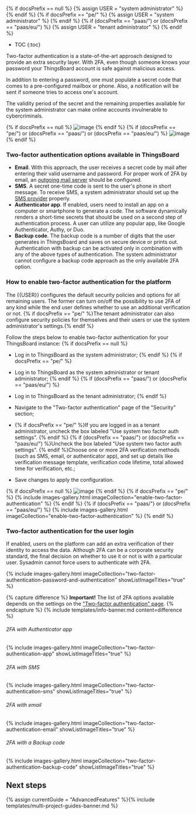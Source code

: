 {% if docsPrefix == null %}
{% assign USER = "system administrator" %}
{% endif %}
{% if docsPrefix == "pe/" %}
{% assign USER = "system administrator" %}
{% endif %}
{% if (docsPrefix == "paas/") or (docsPrefix == "paas/eu/") %}
{% assign USER = "tenant administrator" %}
{% endif %} 

* TOC
{:toc}

Two-factor authentication is a state-of-the-art approach designed to provide an extra security layer. With 2FA, even though someone knows your password your ThingsBoard account is safe against malicious access.

In addition to entering a password, one must populate a secret code that comes to a pre-configured mailbox or phone. Also, a notification will be sent if someone tries to access one's account.

The validity period of the secret and the remaining properties available for the system administrator can make online accounts invulnerable to cybercriminals.

{% if docsPrefix == null %}
![image](https://img.thingsboard.io/user-guide/two-factor-authentication/two-factor-authentication-ce.png)
{% endif %}
{% if (docsPrefix == "pe/") or (docsPrefix == "paas/") or (docsPrefix == "paas/eu/") %}
![image](https://img.thingsboard.io/user-guide/two-factor-authentication/two-factor-authentication-pe.png)
{% endif %}

### Two-factor authentication options available in ThingsBoard

- **Email**. With this approach, the user receives a secret code by mail after entering their valid username and password. For proper work of 2FA by email, an [outgoing mail server](/docs/user-guide/ui/mail-settings/) should be configured.
- **SMS**. A secret one-time code is sent to the user's phone in short message. To receive SMS, a system administrator should set up the [SMS provider](/docs/user-guide/ui/sms-provider-settings/) properly.
- **Authenticator app**. If enabled, users need to install an app on a computer or smartphone to generate a code. The software dynamically renders a short-time secrets that should be used on a second step of authentication process. A user can utilize any popular app, like Google Authenticator, Authy, or Duo.
- **Backup code**. The backup code is a number of digits that the user generates in ThingsBoard and saves on secure device or prints out. Authentication with backup can be activated only in combination with any of the above types of authentication. The system administrator cannot configure a backup code approach as the only available 2FA option.  

### How to enable two-factor authentication for the platform 

The {{USER}} configures the default security policies and options for all remaining users. The former can turn on/off the possibility to use 2FA of any kind while the end user defines whether to use an additional verification or not.
{% if docsPrefix == "pe/" %}The tenant administrator can also configure security policies for themselves and their users or use the system administrator's settings.{% endif %}

Follow the steps below to enable two-factor authentication for your ThingsBoard instance:
{% if docsPrefix == null %}
- Log in to ThingsBoard as the system administrator;
{% endif %}
{% if docsPrefix == "pe/" %}
- Log in to ThingsBoard as the system administrator or tenant administrator;
{% endif %}
{% if (docsPrefix == "paas/") or (docsPrefix == "paas/eu/") %}
- Log in to ThingsBoard as the tenant administrator;
{% endif %}

- Navigate to the "Two-factor authentication" page of the "Security" section;
- {% if docsPrefix == "pe/" %}If you are logged in as a tenant administrator, uncheck the box labeled "Use system two factor auth settings". {% endif %} {% if (docsPrefix == "paas/") or (docsPrefix == "paas/eu/") %}Uncheck the box labeled "Use system two factor auth settings". {% endif %}Choose one or more 2FA verification methods (such as SMS, email, or authenticator app), and set up details like verification message template, verification code lifetime, total allowed time for verification, etc.;
- Save changes to apply the configuration.

{% if docsPrefix == null %}
![image](https://img.thingsboard.io/user-guide/two-factor-authentication/two-factor-authentication-sysadmin-ce.png)
{% endif %}
{% if docsPrefix == "pe/" %}
{% include images-gallery.html imageCollection="enable-two-factor-authentication" %}
{% endif %}
{% if (docsPrefix == "paas/") or (docsPrefix == "paas/eu/") %}
{% include images-gallery.html imageCollection="enable-two-factor-authentication" %}
{% endif %}

### Two-factor authentication for the user login

If enabled, users on the platform can add an extra verification of their identity to access the data. Although 2FA can be a corporate security standard, the final decision on whether to use it or not is with a particular user. Sysadmin cannot force users to authenticate with 2FA.

{% include images-gallery.html imageCollection="two-factor-authentication-password-and-authentication" showListImageTitles="true" %}

{% capture difference %}
**Important!** The list of 2FA options available depends on the settings on the ["Two-factor authentication" page](#how-to-enable-two-factor-authentication-for-the-platform).
{% endcapture %}
{% include templates/info-banner.md content=difference %}

###### 2FA with Authenticator app

{% include images-gallery.html imageCollection="two-factor-authentication-app" showListImageTitles="true" %}

###### 2FA with SMS

{% include images-gallery.html imageCollection="two-factor-authentication-sms" showListImageTitles="true" %}

###### 2FA with email

{% include images-gallery.html imageCollection="two-factor-authentication-email" showListImageTitles="true" %}

###### 2FA with a Backup code

{% include images-gallery.html imageCollection="two-factor-authentication-backup-code" showListImageTitles="true" %}

## Next steps

{% assign currentGuide = "AdvancedFeatures" %}{% include templates/multi-project-guides-banner.md %}